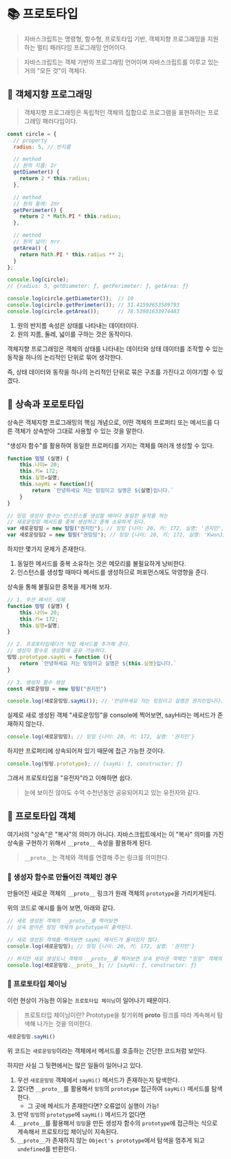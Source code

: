 # 📚 프로토타입

> 자바스크립트는 명령형, 함수형, 프로토타입 기반, 객체지향 프로그래밍을 지원하는 멀티 패러다임 프로그래밍 언어이다.

> 자바스크립트는 객체 기반의 프로그래밍 언어이며 자바스크립트를 이루고 있는 거의 "모든 것"이 객체다.


## 🎀 객체지향 프로그래밍
> 객체지향 프로그래밍은 독립적인 객체의 집합으로 프로그램을 표현하려는 프로그래밍 패러다임이다.


```js
const circle = {
  // property
  radius: 5, // 반지름

  // method
  // 원의 지름: 2r
  getDiameter() {
    return 2 * this.radius;
  },

  // method
  // 원의 둘레: 2πr
  getPerimeter() {
    return 2 * Math.PI * this.radius;
  },

  // method
  // 원의 넓이: πrr
  getArea() {
    return Math.PI * this.radius ** 2;
  }
};

console.log(circle);
// {radius: 5, getDiameter: ƒ, getPerimeter: ƒ, getArea: ƒ}

console.log(circle.getDiameter());  // 10
console.log(circle.getPerimeter()); // 31.41592653589793
console.log(circle.getArea());      // 78.53981633974483
```

1. 원의 반지름 속성은 상태를 나타내는 데이터이다.
2. 원의 지름, 둘레, 넓이를 구하는 것은 동작이다.

객체지향 프로그래밍은 객체의 상태를 나타내는 데이터와 상태 데이터를 조작할 수 있는 동작을 하나의 논리적인 단위로 묶어 생각한다.

즉, 상태 데이터와 동작을 하나의 논리적인 단위로 묶은 구조를 가진다고 이야기할 수 있겠다.

## 🎀 상속과 포로토타입

상속은 객체지향 프로그래밍의 핵심 개념으로, 어떤 객체의 프로퍼티 또는 메서드를 다른 객체가 상속받아 그대로 사용할 수 있는 것을 말한다.

"생성자 함수"를 활용하여 동일한 프로퍼티를 가지는 객체를 여러개 생성할 수 있다.


```js
function 밍밍 (실명) {
    this.나이= 20;
    this.키= 172;
    this.실명=실명;
    this.sayHi = function(){
        return `안녕하세요 저는 밍밍이고 실명은 ${실명}입니다.`
    }
}

// 밍밍 생성자 함수는 인스턴스를 생성할 때마다 동일한 동작을 하는
// 새로운밍밍 메서드를 중복 생성하고 중복 소유하게 된다.
var 새로운밍밍 = new 밍밍("권지민"); // 밍밍 {나이: 20, 키: 172, 실명: '권지민', sayHi: ƒ}
var 새로운밍밍2 = new 밍밍("권밍밍"); // 밍밍 {나이: 20, 키: 172, 실명: 'KwonJimin', sayHi: ƒ}
```

하지만 몇가지 문제가 존재한다.

1. 동일한 메서드를 중복 소유하는 것은 메모리를 불필요하게 낭비한다.
2. 인스턴스를 생성할 때마다 메서드를 생성하므로 퍼포먼스에도 악영향을 준다.


상속을 통해 불필요한 중복을 제거해 보자.

```js
// 1. 우선 메서드 삭제
function 밍밍 (실명) {
    this.나이= 20;
    this.키= 172;
    this.실명=실명;
}

// 2. 프로토타입에다가 직접 메서드를 추가해 준다.
// 생성자 함수로 생성할때 공유 가능하다.
밍밍.prototype.sayHi = function (){
    return `안녕하세요 저는 밍밍이고 실명은 ${this.실명}입니다.`
}

// 3. 생성자 함수 생성
const 새로운밍밍 = new 밍밍("권지민")

console.log(새로운밍밍.sayHi()); // '안녕하세요 저는 밍밍이고 실명은 권지민입니다.'
```

실제로 새로 생성된 객체 "새로운밍밍"을 console에 찍어보면, sayHi라는 메서드가 존재하지 않는다.
```js
console.log(새로운밍밍); // 밍밍 {나이: 20, 키: 172, 실명: '권지민'}
```

하지만 프로퍼티에 상속되어져 있기 때문에 접근 가능한 것이다.
```js
console.log(밍밍.prototype); // {sayHi: ƒ, constructor: ƒ}
```

그래서 프로토타입을 "유전자"라고 이해하면 쉽다.

>눈에 보이진 않아도 수억 수천년동안 공유되어지고 있는 유전자와 같다.



## 🎀 프로토타입 객체


여기서의 "상속"은 "복사"의 의미가 아니다. 자바스크립트에서는 이 "복사" 의미를 가진 상속을 구현하기 위해서 `__proto__` 속성을 활용하게 된다.

> `__proto__`는 객체와 객체를 연결해 주는 링크를 의미한다.

### 📌 생성자 함수로 만들어진 객체인 경우
만들어진 새로운 객체의 `__proto__` 링크가 원래 객체의 `prototype`을 가리키게된다.

위의 코드로 예시를 들어 보면, 아래와 같다.
```js
// 새로 생성된 객체의 __proto__를 찍어보면
// 상속 받아온 밍밍 객체의 prototype이 출력된다.

// 새로 생성된 객체를 찍어보면 sayHi 메서드가 들어있지 않다.
console.log(새로운밍밍); // 밍밍 {나이: 20, 키: 172, 실명: '권지민'}

// 하지만 새로 생성도니 객체의 __proto__를 찍어보면 상속 받아온 객체인 "밍밍" 객체의 prototype을 가리키고 있기 때문에, sayHi 메서드가 출력된다.
console.log(새로운밍밍.__proto__); // {sayHi: ƒ, constructor: ƒ}
```

### 📌 프로토타입 체이닝

이런 현상이 가능한 이유는 `프로토타입 체이닝`이 일어나기 때문이다.

> 프로토타입 체이닝이란? Prototype을 찾기위해 __proto__ 링크를 따라 계속해서 탐색해 나가는 것을 의미한다.

```js
새로운밍밍.sayHi()
```

위 코드는 `새로운밍밍`이라는 객체에서 메서드를 호출하는 간단한 코드처럼 보인다.

하지만 사실 그 뒷편에서는 많은 일들이 일어나고 있다.

1. 우선 `새로운밍밍` 객체에서 `sayHi()` 메서드가 존재하는지 탐색한다.
2. 없다면 `__proto__`를 활용해서 `밍밍`의 `prototype` 접근하여 `sayHi()` 메서드를 탐색한다.
   - 그 곳에 메서드가 존재한다면? 오류없이 실행이 가능!
4. 만약 `밍밍`의 `prototype`에 `sayHi()` 메서드가 없다면
5. `__proto__`를 활용해서 `밍밍`을 만든 생성자 함수의 `prototype`에 접근하는 식으로 계속해서 프로토타입 체이닝이 지속된다.
6. `__proto__`가 존재하지 않는 `Object's prototype`에서 탐색을 멈추게 되고 `undefined`를 반환한다.
